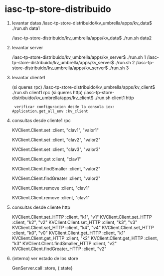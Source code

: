 # iasc-tp-store-distribuido

1. levantar datas
	/iasc-tp-store-distribuido/kv_umbrella/apps/kv_data$ ./run.sh data1

	/iasc-tp-store-distribuido/kv_umbrella/apps/kv_data$ ./run.sh data2	


2. levantar server

	/iasc-tp-store-distribuido/kv_umbrella/apps/kv_server$ ./run.sh 1
	/iasc-tp-store-distribuido/kv_umbrella/apps/kv_server$ ./run.sh 2
	/iasc-tp-store-distribuido/kv_umbrella/apps/kv_server$ ./run.sh 3

3. levantar cliente1

	(si queres rpc) /iasc-tp-store-distribuido/kv_umbrella/apps/kv_client$ ./run.sh client1 rpc
	(si queres http) /iasc-tp-store-distribuido/kv_umbrella/apps/kv_client$ ./run.sh client1 http


        verificar configuracion desde la consola iex: Application.get_all_env :kv_client


4. consultas desde cliente1 rpc


	KVClient.Client.set :client, "clav1", "valor1"

	KVClient.Client.set :client, "clav2", "valor2"

	KVClient.Client.set :client, "clav3", "valor3"

	KVClient.Client.get :client, "clav1"

	KVClient.Client.findSmaller :client, "valor2"

	KVClient.Client.findGreater :client, "valor2"

	KVClient.Client.remove :client, "clav1"

	KVClient.Client.remove :client, "clav1"


4. consultas desde cliente http

	KVClient.Client.set_HTTP :client, "k1", "v1"
	KVClient.Client.set_HTTP :client, "k2", "v2"
	KVClient.Client.set_HTTP :client, "k3", "v3"
	KVClient.Client.set_HTTP :client, "k4", "v4"
	KVClient.Client.set_HTTP :client, "k0", "v0"
	KVClient.Client.get_HTTP :client, "k1"
	KVClient.Client.get_HTTP :client, "k2"
	KVClient.Client.get_HTTP :client, "k3"
	KVClient.Client.findSmaller_HTTP :client, "v2"
	KVClient.Client.findGreater_HTTP :client, "v2"


5. (interno) ver estado de los store

	GenServer.call :store, {:state}

